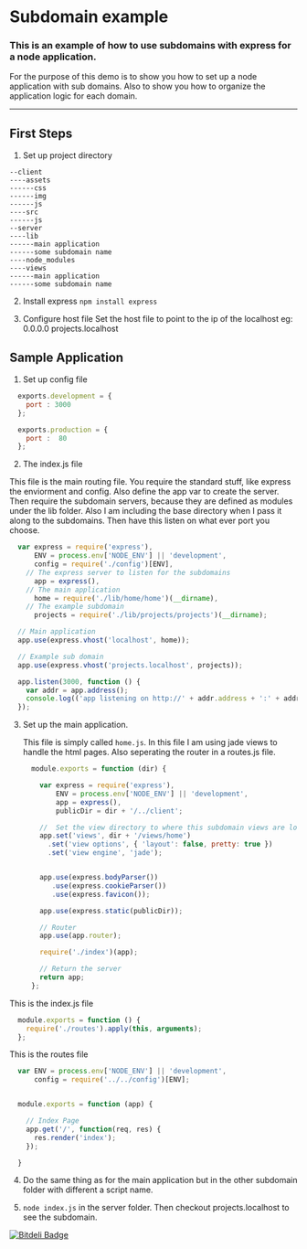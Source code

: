 # Subdomain example
### This is an example of how to use subdomains with express for a node application.


  For the purpose of this demo is to show you how to set up a node application with sub domains. Also to show you how to organize the application logic for each domain.

---

## First Steps
1. Set up project directory

  ```
  --client
  ----assets
  ------css
  ------img
  ------js
  ----src
  ------js
  --server
  ----lib
  ------main application
  ------some subdomain name
  ----node_modules
  ----views
  ------main application
  ------some subdomain name
  ```

2. Install express ```npm install express```

3. Configure host file
  Set the host file to point to the ip of the localhost
  eg: 0.0.0.0 projects.localhost

## Sample Application
1. Set up config file
  ```javascript
    exports.development = {
      port : 3000
    };

    exports.production = {
      port :  80
    };
  ```

2. The index.js file

  This file is the main routing file. You require the standard stuff, like express the enviorment and config. Also define the app var to create the server. Then require the subdomain servers, because they are defined as modules under the lib folder. Also I am including the base directory when I pass it along to the subdomains. Then have this listen on what ever port you choose.

  ```javascript
    var express = require('express'),
        ENV = process.env['NODE_ENV'] || 'development',
        config = require('./config')[ENV],
      // The express server to listen for the subdomains
        app = express(),
      // The main application
        home = require('./lib/home/home')(__dirname),
      // The example subdomain
        projects = require('./lib/projects/projects')(__dirname);

    // Main application
    app.use(express.vhost('localhost', home));

    // Example sub domain
    app.use(express.vhost('projects.localhost', projects));

    app.listen(3000, function () {
      var addr = app.address();
      console.log(('app listening on http://' + addr.address + ':' + addr.port));
    });
  ```

3. Set up the main application.

    This file is simply called ```home.js```. In this file I am using jade views to handle the html pages. Also seperating the router in a routes.js file.

    ```javascript
      module.exports = function (dir) {

        var express = require('express'),
            ENV = process.env['NODE_ENV'] || 'development',
            app = express(),
            publicDir = dir + '/../client';

        //  Set the view directory to where this subdomain views are located.
        app.set('views', dir + '/views/home')
          .set('view options', { 'layout': false, pretty: true })
          .set('view engine', 'jade');


        app.use(express.bodyParser())
           .use(express.cookieParser())
           .use(express.favicon());

        app.use(express.static(publicDir));

        // Router
        app.use(app.router);

        require('./index')(app);

        // Return the server
        return app;
      };
    ```

  This is the index.js file

  ```javascript
    module.exports = function () {
      require('./routes').apply(this, arguments);
    };
  ```

  This is the routes file

  ```javascript
    var ENV = process.env['NODE_ENV'] || 'development',
        config = require('../../config')[ENV];


    module.exports = function (app) {

      // Index Page
      app.get('/', function(req, res) {
        res.render('index');
      });

    }
  ```

4. Do the same thing as for the main application but in the other subdomain folder with different a script name.

5. ```node index.js``` in the server folder. Then checkout projects.localhost to see the subdomain.

[![Bitdeli Badge](https://d2weczhvl823v0.cloudfront.net/efernie/express-subdomain-example/trend.png)](https://bitdeli.com/free "Bitdeli Badge")

